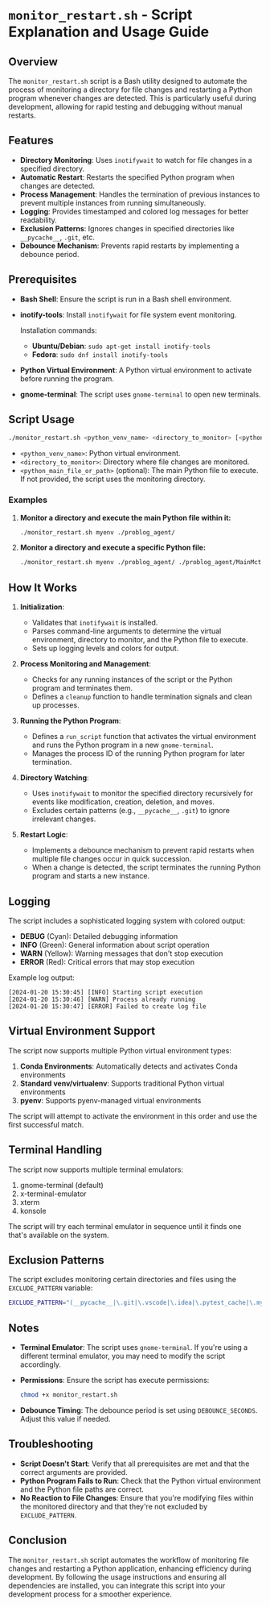 # `monitor_restart.sh` - Script Explanation and Usage Guide

## Overview

The `monitor_restart.sh` script is a Bash utility designed to automate the process of monitoring a directory for file changes and restarting a Python program whenever changes are detected. This is particularly useful during development, allowing for rapid testing and debugging without manual restarts.

## Features

- **Directory Monitoring**: Uses `inotifywait` to watch for file changes in a specified directory.
- **Automatic Restart**: Restarts the specified Python program when changes are detected.
- **Process Management**: Handles the termination of previous instances to prevent multiple instances from running simultaneously.
- **Logging**: Provides timestamped and colored log messages for better readability.
- **Exclusion Patterns**: Ignores changes in specified directories like `__pycache__`, `.git`, etc.
- **Debounce Mechanism**: Prevents rapid restarts by implementing a debounce period.

## Prerequisites

- **Bash Shell**: Ensure the script is run in a Bash shell environment.
- **inotify-tools**: Install `inotifywait` for file system event monitoring.

  Installation commands:

  - **Ubuntu/Debian**: `sudo apt-get install inotify-tools`
  - **Fedora**: `sudo dnf install inotify-tools`

- **Python Virtual Environment**: A Python virtual environment to activate before running the program.
- **gnome-terminal**: The script uses `gnome-terminal` to open new terminals.

## Script Usage

```bash
./monitor_restart.sh <python_venv_name> <directory_to_monitor> [<python_main_file_or_path>]
```

- `<python_venv_name>`: Python virtual environment.
- `<directory_to_monitor>`: Directory where file changes are monitored.
- `<python_main_file_or_path>` (optional): The main Python file to execute. If not provided, the script uses the monitoring directory.

### Examples

1. **Monitor a directory and execute the main Python file within it:**

   ```bash
   ./monitor_restart.sh myenv ./problog_agent/
   ```

2. **Monitor a directory and execute a specific Python file:**

   ```bash
   ./monitor_restart.sh myenv ./problog_agent/ ./problog_agent/MainMctsVsProblog.py
   ```

## How It Works

1. **Initialization**:

   - Validates that `inotifywait` is installed.
   - Parses command-line arguments to determine the virtual environment, directory to monitor, and the Python file to execute.
   - Sets up logging levels and colors for output.

2. **Process Monitoring and Management**:

   - Checks for any running instances of the script or the Python program and terminates them.
   - Defines a `cleanup` function to handle termination signals and clean up processes.

3. **Running the Python Program**:

   - Defines a `run_script` function that activates the virtual environment and runs the Python program in a new `gnome-terminal`.
   - Manages the process ID of the running Python program for later termination.

4. **Directory Watching**:

   - Uses `inotifywait` to monitor the specified directory recursively for events like modification, creation, deletion, and moves.
   - Excludes certain patterns (e.g., `__pycache__`, `.git`) to ignore irrelevant changes.

5. **Restart Logic**:

   - Implements a debounce mechanism to prevent rapid restarts when multiple file changes occur in quick succession.
   - When a change is detected, the script terminates the running Python program and starts a new instance.

## Logging

The script includes a sophisticated logging system with colored output:

- **DEBUG** (Cyan): Detailed debugging information
- **INFO** (Green): General information about script operation
- **WARN** (Yellow): Warning messages that don't stop execution
- **ERROR** (Red): Critical errors that may stop execution

Example log output:
```
[2024-01-20 15:30:45] [INFO] Starting script execution
[2024-01-20 15:30:46] [WARN] Process already running
[2024-01-20 15:30:47] [ERROR] Failed to create log file
```

## Virtual Environment Support

The script now supports multiple Python virtual environment types:

1. **Conda Environments**: Automatically detects and activates Conda environments
2. **Standard venv/virtualenv**: Supports traditional Python virtual environments
3. **pyenv**: Supports pyenv-managed virtual environments

The script will attempt to activate the environment in this order and use the first successful match.

## Terminal Handling

The script now supports multiple terminal emulators:

1. gnome-terminal (default)
2. x-terminal-emulator
3. xterm
4. konsole

The script will try each terminal emulator in sequence until it finds one that's available on the system.

## Exclusion Patterns

The script excludes monitoring certain directories and files using the `EXCLUDE_PATTERN` variable:

```bash
EXCLUDE_PATTERN="(__pycache__|\.git|\.vscode|\.idea|\.pytest_cache|\.mypy_cache)"
```

## Notes

- **Terminal Emulator**: The script uses `gnome-terminal`. If you're using a different terminal emulator, you may need to modify the script accordingly.
- **Permissions**: Ensure the script has execute permissions:

  ```bash
  chmod +x monitor_restart.sh
  ```

- **Debounce Timing**: The debounce period is set using `DEBOUNCE_SECONDS`. Adjust this value if needed.

## Troubleshooting

- **Script Doesn't Start**: Verify that all prerequisites are met and that the correct arguments are provided.
- **Python Program Fails to Run**: Check that the Python virtual environment and the Python file paths are correct.
- **No Reaction to File Changes**: Ensure that you're modifying files within the monitored directory and that they're not excluded by `EXCLUDE_PATTERN`.

## Conclusion

The `monitor_restart.sh` script automates the workflow of monitoring file changes and restarting a Python application, enhancing efficiency during development. By following the usage instructions and ensuring all dependencies are installed, you can integrate this script into your development process for a smoother experience.